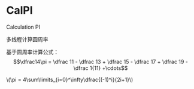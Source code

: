 <script type="text/javascript"
   src="http://cdn.mathjax.org/mathjax/latest/MathJax.js?config=TeX-AMS-MML_HTMLorMML">
</script>

# CalPI
Calculation PI

多线程计算圆周率

基于圆周率计算公式：
 
$$\dfrac14\pi = \dfrac 11 - \dfrac 13 + \dfrac 15 - \dfrac 17 + \dfrac 19 - \dfrac 1{11} +\cdots$$

\\(\pi = 4\sum\limits_{i=0}^\infty\dfrac{(-1)^i}{2i+1}\\)
